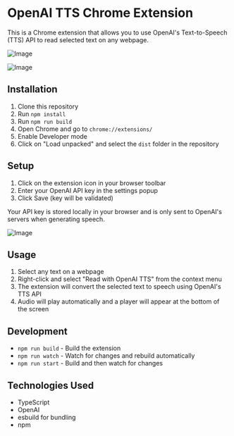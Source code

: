 # OpenAI TTS Chrome Extension

This is a Chrome extension that allows you to use OpenAI's Text-to-Speech (TTS) API to read selected text on any webpage.

![Image](https://github.com/user-attachments/assets/037f7434-fd13-4e84-87f2-5015b6db6c4c)

![Image](https://github.com/user-attachments/assets/1b199fb7-0239-479b-b5db-cacbc768ae01)

## Installation

1. Clone this repository
2. Run `npm install`
3. Run `npm run build`
4. Open Chrome and go to `chrome://extensions/`
5. Enable Developer mode
6. Click on "Load unpacked" and select the `dist` folder in the repository

## Setup

1. Click on the extension icon in your browser toolbar
2. Enter your OpenAI API key in the settings popup
3. Click Save (key will be validated)

Your API key is stored locally in your browser and is only sent to OpenAI's servers when generating speech.

![Image](https://github.com/user-attachments/assets/1e1814e1-f514-4107-89ad-51c121efcabd)

## Usage

1. Select any text on a webpage
2. Right-click and select "Read with OpenAI TTS" from the context menu
3. The extension will convert the selected text to speech using OpenAI's TTS API
4. Audio will play automatically and a player will appear at the bottom of the screen

## Development

-   `npm run build` - Build the extension
-   `npm run watch` - Watch for changes and rebuild automatically
-   `npm run start` - Build and then watch for changes

## Technologies Used

-   TypeScript
-   OpenAI
-   esbuild for bundling
-   npm
